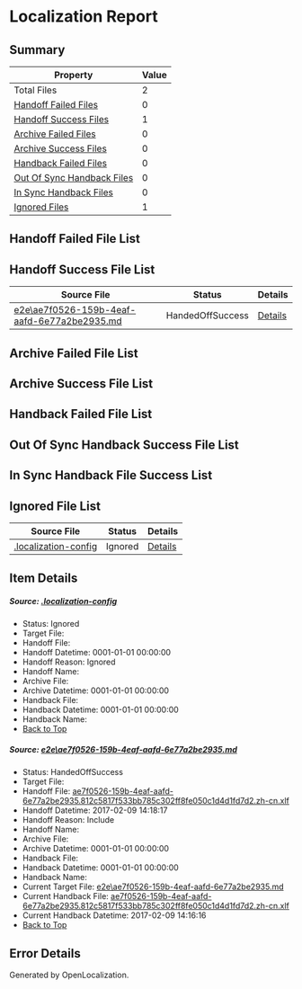 # <a name='report-top'></a> Localization Report

## Summary
 Property | Value 
 -------- | ----- 
 Total Files | 2
[ Handoff Failed Files ](#handoff-failed-list)| 0
[ Handoff Success Files ](#handoff-success-list)| 1
[ Archive Failed Files ](#archive-failed-list)| 0
[ Archive Success Files ](#archive-success-list)| 0
[ Handback Failed Files ](#handback-failed-list)| 0
[ Out Of Sync Handback Files ](#outofsync-handback-success-list)| 0
[ In Sync Handback Files ](#insync-handback-success-list)| 0
[ Ignored Files ](#ignored-list)| 1

## <a name='handoff-failed-list'></a> Handoff Failed File List

## <a name='handoff-success-list'></a> Handoff Success File List
 Source File | Status | Details 
 ----------- | ------ | ------- 
 [e2e\ae7f0526-159b-4eaf-aafd-6e77a2be2935.md](https://github.com/OpenLocalizationTestOrg/ol-test0/blob/a2ecb50fad0d4fef7d9606c8ba7986f5bae1df96/e2e/ae7f0526-159b-4eaf-aafd-6e77a2be2935.md) | HandedOffSuccess | [Details](#dd647dbcf76471cac874c2b6be8a694aba83a7561)

## <a name='archive-failed-list'></a> Archive Failed File List

## <a name='archive-success-list'></a> Archive Success File List

## <a name='handback-failed-list'></a> Handback Failed File List

## <a name='outofsync-handback-success-list'></a> Out Of Sync Handback Success File List

## <a name='insync-handback-success-list'></a> In Sync Handback File Success List

## <a name='ignored-list'></a> Ignored File List
 Source File | Status | Details 
 ----------- | ------ | ------- 
 [.localization-config](https://github.com/OpenLocalizationTestOrg/ol-test0/blob/a2ecb50fad0d4fef7d9606c8ba7986f5bae1df96/.localization-config) | Ignored | [Details](#cb0632cf59c1387fc1742bfb9fa3c47f87e2e5c90)

## Item Details
##### <a name='cb0632cf59c1387fc1742bfb9fa3c47f87e2e5c90'></a> Source: [.localization-config](https://github.com/OpenLocalizationTestOrg/ol-test0/blob/a2ecb50fad0d4fef7d9606c8ba7986f5bae1df96/.localization-config)
* Status: Ignored
* Target File: 
* Handoff File: 
* Handoff Datetime: 0001-01-01 00:00:00
* Handoff Reason: Ignored
* Handoff Name: 
* Archive File: 
* Archive Datetime: 0001-01-01 00:00:00
* Handback File: 
* Handback Datetime: 0001-01-01 00:00:00
* Handback Name: 
* [Back to Top](#report-top)

##### <a name='dd647dbcf76471cac874c2b6be8a694aba83a7561'></a> Source: [e2e\ae7f0526-159b-4eaf-aafd-6e77a2be2935.md](https://github.com/OpenLocalizationTestOrg/ol-test0/blob/a2ecb50fad0d4fef7d9606c8ba7986f5bae1df96/e2e/ae7f0526-159b-4eaf-aafd-6e77a2be2935.md)
* Status: HandedOffSuccess
* Target File: 
* Handoff File: [ae7f0526-159b-4eaf-aafd-6e77a2be2935.812c5817f533bb785c302ff8fe050c1d4d1fd7d2.zh-cn.xlf](https://github.com/OpenLocalizationTestOrg/ol-test0-handoff/blob/24e2c650ab806db21dd3cf1ad70d75f8ea422795/ol-handoff/OpenLocalizationTestOrg/ol-test0-zhcn/shujia/ht/ae7f0526-159b-4eaf-aafd-6e77a2be2935.812c5817f533bb785c302ff8fe050c1d4d1fd7d2.zh-cn.xlf)
* Handoff Datetime: 2017-02-09 14:18:17
* Handoff Reason: Include
* Handoff Name: 
* Archive File: 
* Archive Datetime: 0001-01-01 00:00:00
* Handback File: 
* Handback Datetime: 0001-01-01 00:00:00
* Handback Name: 
* Current Target File: [e2e\ae7f0526-159b-4eaf-aafd-6e77a2be2935.md](https://github.com/OpenLocalizationTestOrg/ol-test0-zhcn/blob/e90c79e7dcdf684a951822927a92c721c7da2e7e/e2e/ae7f0526-159b-4eaf-aafd-6e77a2be2935.md)
* Current Handback File: [ae7f0526-159b-4eaf-aafd-6e77a2be2935.812c5817f533bb785c302ff8fe050c1d4d1fd7d2.zh-cn.xlf](https://github.com/OpenLocalizationTestOrg/ol-test0-handback/blob/39e55f61462b47b8faf7fd57ef10655e658c9489/ol-handback/OpenLocalizationTestOrg/ol-test0-zhcn/shujia/ht/ae7f0526-159b-4eaf-aafd-6e77a2be2935.812c5817f533bb785c302ff8fe050c1d4d1fd7d2.zh-cn.xlf)
* Current Handback Datetime: 2017-02-09 14:16:16
* [Back to Top](#report-top)


## Error Details

Generated by OpenLocalization.
